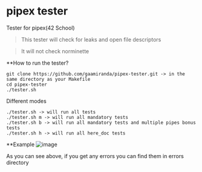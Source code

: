 # pipex tester

Tester for pipex(42 School)

> This tester will check for leaks and open file descriptors

> It will not check norminette

**How to run the tester?
```
git clone https://github.com/gaamiranda/pipex-tester.git -> in the same directory as your Makefile
cd pipex-tester
./tester.sh
```
Different modes
```
./tester.sh -> will run all tests
./tester.sh m -> will run all mandatory tests
./tester.sh b -> will run all mandatory tests and multiple pipes bonus tests
./tester.sh h -> will run all here_doc tests
```

**Example
![image](https://github.com/user-attachments/assets/35b266f0-8891-43f8-8b39-3065485da7f1)

As you can see above, if you get any errors you can find them in errors directory
